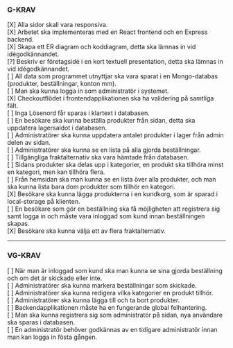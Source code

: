 ### G-KRAV

[X] Alla sidor skall vara responsiva.  
[X] Arbetet ska implementeras med en React frontend och en Express backend.  
[X] Skapa ett ER diagram och koddiagram, detta ska lämnas in vid idégodkännandet.  
[?] Beskriv er företagsidé i en kort textuell presentation, detta ska lämnas in vid idégodkännandet.  
[ ] All data som programmet utnyttjar ska vara sparat i en Mongo-databas (produkter, beställningar, konton mm).  
[ ] Man ska kunna logga in som administratör i systemet.  
[X] Checkoutflödet i frontendapplikationen ska ha validering på samtliga fält.  
[ ] Inga Lösenord får sparas i klartext i databasen.  
[ ] En besökare ska kunna beställa produkter från sidan, detta ska uppdatera lagersaldot i databasen.  
[ ] Administratörer ska kunna uppdatera antalet produkter i lager från admin delen av sidan.  
[ ] Administratörer ska kunna se en lista på alla gjorda beställningar.  
[ ] Tillgängliga fraktalternativ ska vara hämtade från databasen.  
[ ] Sidans produkter ska delas upp i kategorier, en produkt ska tillhöra minst en kategori, men kan tillhöra flera.  
[ ] Från hemsidan ska man kunna se en lista över alla produkter, och man ska kunna lista bara dom produkter som tillhör en kategori.  
[X] Besökare ska kunna lägga produkterna i en kundkorg, som är sparad i local-storage på klienten.  
[ ] En besökare som gör en beställning ska få möjligheten att registrera sig samt logga in och måste vara inloggad som kund innan beställningen skapas.  
[X] Besökare ska kunna välja ett av flera fraktalternativ.

---

### VG-KRAV

[ ] När man är inloggad som kund ska man kunna se sina gjorda beställning och om det är skickade eller inte.  
[ ] Administratörer ska kunna markera beställningar som skickade.  
[ ] Administratörer ska kunna redigera vilka kategorier en produkt tillhör.  
[ ] Administratörer ska kunna lägga till och ta bort produkter.  
[ ] Backendapplikationen måste ha en fungerande global felhantering.  
[ ] Man ska kunna registrera sig som administratör på sidan, nya användare ska sparas i databasen.  
[ ] En administratör behöver godkännas av en tidigare administratör innan man kan logga in fösta gången.
